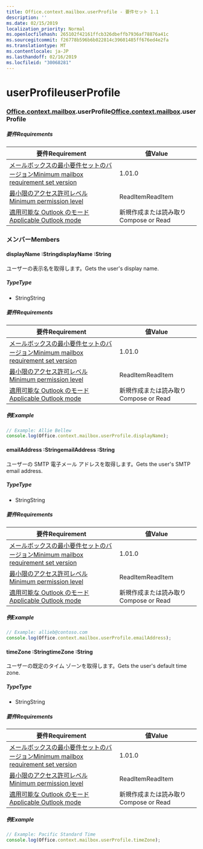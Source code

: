 ```yaml
---
title: Office.context.mailbox.userProfile - 要件セット 1.1
description: ''
ms.date: 02/15/2019
localization_priority: Normal
ms.openlocfilehash: 265102f42161ffcb326dbeffb7936af78876a41c
ms.sourcegitcommit: f26778b596b6b022814c39601485ff676ed4e2fa
ms.translationtype: MT
ms.contentlocale: ja-JP
ms.lasthandoff: 02/16/2019
ms.locfileid: "30068281"
---
```

# <a name="userprofile"></a><span data-ttu-id="b8d2f-102">userProfile</span><span class="sxs-lookup"><span data-stu-id="b8d2f-102">userProfile</span></span>

### <a name="officeofficemdcontextofficecontextmdmailboxofficecontextmailboxmduserprofile"></a><span data-ttu-id="b8d2f-103">[Office](Office.md)[.context](Office.context.md)[.mailbox](Office.context.mailbox.md).userProfile</span><span class="sxs-lookup"><span data-stu-id="b8d2f-103">[Office](Office.md)[.context](Office.context.md)[.mailbox](Office.context.mailbox.md).userProfile</span></span>

##### <a name="requirements"></a><span data-ttu-id="b8d2f-104">要件</span><span class="sxs-lookup"><span data-stu-id="b8d2f-104">Requirements</span></span>

|<span data-ttu-id="b8d2f-105">要件</span><span class="sxs-lookup"><span data-stu-id="b8d2f-105">Requirement</span></span>| <span data-ttu-id="b8d2f-106">値</span><span class="sxs-lookup"><span data-stu-id="b8d2f-106">Value</span></span>|
|---|---|
|[<span data-ttu-id="b8d2f-107">メールボックスの最小要件セットのバージョン</span><span class="sxs-lookup"><span data-stu-id="b8d2f-107">Minimum mailbox requirement set version</span></span>](/office/dev/add-ins/reference/requirement-sets/outlook-api-requirement-sets)| <span data-ttu-id="b8d2f-108">1.0</span><span class="sxs-lookup"><span data-stu-id="b8d2f-108">1.0</span></span>|
|[<span data-ttu-id="b8d2f-109">最小限のアクセス許可レベル</span><span class="sxs-lookup"><span data-stu-id="b8d2f-109">Minimum permission level</span></span>](https://docs.microsoft.com/outlook/add-ins/understanding-outlook-add-in-permissions)| <span data-ttu-id="b8d2f-110">ReadItem</span><span class="sxs-lookup"><span data-stu-id="b8d2f-110">ReadItem</span></span>|
|[<span data-ttu-id="b8d2f-111">適用可能な Outlook のモード</span><span class="sxs-lookup"><span data-stu-id="b8d2f-111">Applicable Outlook mode</span></span>](https://docs.microsoft.com/outlook/add-ins/#extension-points)| <span data-ttu-id="b8d2f-112">新規作成または読み取り</span><span class="sxs-lookup"><span data-stu-id="b8d2f-112">Compose or Read</span></span>|

### <a name="members"></a><span data-ttu-id="b8d2f-113">メンバー</span><span class="sxs-lookup"><span data-stu-id="b8d2f-113">Members</span></span>

####  <a name="displayname-string"></a><span data-ttu-id="b8d2f-114">displayName :String</span><span class="sxs-lookup"><span data-stu-id="b8d2f-114">displayName :String</span></span>

<span data-ttu-id="b8d2f-115">ユーザーの表示名を取得します。</span><span class="sxs-lookup"><span data-stu-id="b8d2f-115">Gets the user's display name.</span></span>

##### <a name="type"></a><span data-ttu-id="b8d2f-116">Type</span><span class="sxs-lookup"><span data-stu-id="b8d2f-116">Type</span></span>

*   <span data-ttu-id="b8d2f-117">String</span><span class="sxs-lookup"><span data-stu-id="b8d2f-117">String</span></span>

##### <a name="requirements"></a><span data-ttu-id="b8d2f-118">要件</span><span class="sxs-lookup"><span data-stu-id="b8d2f-118">Requirements</span></span>

|<span data-ttu-id="b8d2f-119">要件</span><span class="sxs-lookup"><span data-stu-id="b8d2f-119">Requirement</span></span>| <span data-ttu-id="b8d2f-120">値</span><span class="sxs-lookup"><span data-stu-id="b8d2f-120">Value</span></span>|
|---|---|
|[<span data-ttu-id="b8d2f-121">メールボックスの最小要件セットのバージョン</span><span class="sxs-lookup"><span data-stu-id="b8d2f-121">Minimum mailbox requirement set version</span></span>](/office/dev/add-ins/reference/requirement-sets/outlook-api-requirement-sets)| <span data-ttu-id="b8d2f-122">1.0</span><span class="sxs-lookup"><span data-stu-id="b8d2f-122">1.0</span></span>|
|[<span data-ttu-id="b8d2f-123">最小限のアクセス許可レベル</span><span class="sxs-lookup"><span data-stu-id="b8d2f-123">Minimum permission level</span></span>](https://docs.microsoft.com/outlook/add-ins/understanding-outlook-add-in-permissions)| <span data-ttu-id="b8d2f-124">ReadItem</span><span class="sxs-lookup"><span data-stu-id="b8d2f-124">ReadItem</span></span>|
|[<span data-ttu-id="b8d2f-125">適用可能な Outlook のモード</span><span class="sxs-lookup"><span data-stu-id="b8d2f-125">Applicable Outlook mode</span></span>](https://docs.microsoft.com/outlook/add-ins/#extension-points)| <span data-ttu-id="b8d2f-126">新規作成または読み取り</span><span class="sxs-lookup"><span data-stu-id="b8d2f-126">Compose or Read</span></span>|

##### <a name="example"></a><span data-ttu-id="b8d2f-127">例</span><span class="sxs-lookup"><span data-stu-id="b8d2f-127">Example</span></span>

```javascript
// Example: Allie Bellew
console.log(Office.context.mailbox.userProfile.displayName);
```

####  <a name="emailaddress-string"></a><span data-ttu-id="b8d2f-128">emailAddress :String</span><span class="sxs-lookup"><span data-stu-id="b8d2f-128">emailAddress :String</span></span>

<span data-ttu-id="b8d2f-129">ユーザーの SMTP 電子メール アドレスを取得します。</span><span class="sxs-lookup"><span data-stu-id="b8d2f-129">Gets the user's SMTP email address.</span></span>

##### <a name="type"></a><span data-ttu-id="b8d2f-130">Type</span><span class="sxs-lookup"><span data-stu-id="b8d2f-130">Type</span></span>

*   <span data-ttu-id="b8d2f-131">String</span><span class="sxs-lookup"><span data-stu-id="b8d2f-131">String</span></span>

##### <a name="requirements"></a><span data-ttu-id="b8d2f-132">要件</span><span class="sxs-lookup"><span data-stu-id="b8d2f-132">Requirements</span></span>

|<span data-ttu-id="b8d2f-133">要件</span><span class="sxs-lookup"><span data-stu-id="b8d2f-133">Requirement</span></span>| <span data-ttu-id="b8d2f-134">値</span><span class="sxs-lookup"><span data-stu-id="b8d2f-134">Value</span></span>|
|---|---|
|[<span data-ttu-id="b8d2f-135">メールボックスの最小要件セットのバージョン</span><span class="sxs-lookup"><span data-stu-id="b8d2f-135">Minimum mailbox requirement set version</span></span>](/office/dev/add-ins/reference/requirement-sets/outlook-api-requirement-sets)| <span data-ttu-id="b8d2f-136">1.0</span><span class="sxs-lookup"><span data-stu-id="b8d2f-136">1.0</span></span>|
|[<span data-ttu-id="b8d2f-137">最小限のアクセス許可レベル</span><span class="sxs-lookup"><span data-stu-id="b8d2f-137">Minimum permission level</span></span>](https://docs.microsoft.com/outlook/add-ins/understanding-outlook-add-in-permissions)| <span data-ttu-id="b8d2f-138">ReadItem</span><span class="sxs-lookup"><span data-stu-id="b8d2f-138">ReadItem</span></span>|
|[<span data-ttu-id="b8d2f-139">適用可能な Outlook のモード</span><span class="sxs-lookup"><span data-stu-id="b8d2f-139">Applicable Outlook mode</span></span>](https://docs.microsoft.com/outlook/add-ins/#extension-points)| <span data-ttu-id="b8d2f-140">新規作成または読み取り</span><span class="sxs-lookup"><span data-stu-id="b8d2f-140">Compose or Read</span></span>|

##### <a name="example"></a><span data-ttu-id="b8d2f-141">例</span><span class="sxs-lookup"><span data-stu-id="b8d2f-141">Example</span></span>

```javascript
// Example: allieb@contoso.com
console.log(Office.context.mailbox.userProfile.emailAddress);
```

####  <a name="timezone-string"></a><span data-ttu-id="b8d2f-142">timeZone :String</span><span class="sxs-lookup"><span data-stu-id="b8d2f-142">timeZone :String</span></span>

<span data-ttu-id="b8d2f-143">ユーザーの既定のタイム ゾーンを取得します。</span><span class="sxs-lookup"><span data-stu-id="b8d2f-143">Gets the user's default time zone.</span></span>

##### <a name="type"></a><span data-ttu-id="b8d2f-144">Type</span><span class="sxs-lookup"><span data-stu-id="b8d2f-144">Type</span></span>

*   <span data-ttu-id="b8d2f-145">String</span><span class="sxs-lookup"><span data-stu-id="b8d2f-145">String</span></span>

##### <a name="requirements"></a><span data-ttu-id="b8d2f-146">要件</span><span class="sxs-lookup"><span data-stu-id="b8d2f-146">Requirements</span></span>

|<span data-ttu-id="b8d2f-147">要件</span><span class="sxs-lookup"><span data-stu-id="b8d2f-147">Requirement</span></span>| <span data-ttu-id="b8d2f-148">値</span><span class="sxs-lookup"><span data-stu-id="b8d2f-148">Value</span></span>|
|---|---|
|[<span data-ttu-id="b8d2f-149">メールボックスの最小要件セットのバージョン</span><span class="sxs-lookup"><span data-stu-id="b8d2f-149">Minimum mailbox requirement set version</span></span>](/office/dev/add-ins/reference/requirement-sets/outlook-api-requirement-sets)| <span data-ttu-id="b8d2f-150">1.0</span><span class="sxs-lookup"><span data-stu-id="b8d2f-150">1.0</span></span>|
|[<span data-ttu-id="b8d2f-151">最小限のアクセス許可レベル</span><span class="sxs-lookup"><span data-stu-id="b8d2f-151">Minimum permission level</span></span>](https://docs.microsoft.com/outlook/add-ins/understanding-outlook-add-in-permissions)| <span data-ttu-id="b8d2f-152">ReadItem</span><span class="sxs-lookup"><span data-stu-id="b8d2f-152">ReadItem</span></span>|
|[<span data-ttu-id="b8d2f-153">適用可能な Outlook のモード</span><span class="sxs-lookup"><span data-stu-id="b8d2f-153">Applicable Outlook mode</span></span>](https://docs.microsoft.com/outlook/add-ins/#extension-points)| <span data-ttu-id="b8d2f-154">新規作成または読み取り</span><span class="sxs-lookup"><span data-stu-id="b8d2f-154">Compose or Read</span></span>|

##### <a name="example"></a><span data-ttu-id="b8d2f-155">例</span><span class="sxs-lookup"><span data-stu-id="b8d2f-155">Example</span></span>

```javascript
// Example: Pacific Standard Time
console.log(Office.context.mailbox.userProfile.timeZone);
```
